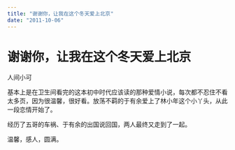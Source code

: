 ```yaml
---
title: "谢谢你，让我在这个冬天爱上北京"
date: "2011-10-06"
---
```


# 谢谢你，让我在这个冬天爱上北京

人间小可

基本上是在卫生间看完的这本初中时代应该读的那种爱情小说，每次都不忍住不看太多页，因为很温馨，很好看。放荡不羁的于有余爱上了林小年这个小丫头，从此一段恋情开始了。

经历了五哥的车祸、于有余的出国说回国，两人最终又走到了一起。

温馨，感人，圆满。
